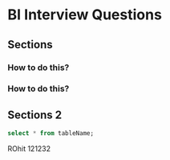 # BI Interview Questions

## Sections

### How to do this?
### How to do this?

## Sections 2

```sql
select * from tableName;

```

ROhit 121232